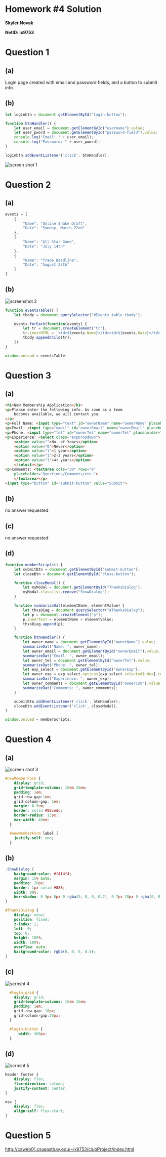 # Homework #4 Solution
**Skyler Novak**

**NetID: ix9753**

# Question 1

## (a)

 Login page created with email and password fields, and a button to submit info

 ## (b)

```javascript
let loginbtn = document.getElementById("login-button");

function btnHandler() {
    let user_email = document.getElementById("username").value;
    let user_pword = document.getElementById("password-field").value;
    console.log("Email: " + user_email);
    console.log("Password: " + user_pword);
}

loginbtn.addEventListener('click', btnHandler);
```

![screen shot 1](clubProject/images/scrnsht-1.png)

# Question 2

## (a)

```javascript
events = [
    {
        "Name": "Online Snake Draft",
        "Date": "Sunday, March 22nd"
    },
    {
        "Name": "All-Star Game",
        "Date": "July 14th"
    },
    {
        "Name": "Trade Deadline",
        "Date": "August 25th"
    }
]
```

## (b)

![screenshot 2](clubProject/images/scrnsht-2.png)

```javascript
function eventsTable() {
    let tbody = document.querySelector("#Events table tbody");

    events.forEach(function(events) {
        let tr = document.createElement("tr");
        tr.innerHTML = `<td>${events.Name}</td><td>${events.Date}</td>`;
        tbody.appendChild(tr);
    })
}

window.onload = eventsTable;
```

# Question 3

## (a)

```html
<h1>New Membership Application</h1>
<p>Please enter the following info. As soon as a team 
    becomes available, we will contact you. 
</p>
<p>Full Name: <input type="text" id="ownerName" name="ownerName" placeholder="Babe Ruth"></p>
<p>Email: <input type="email" id="ownerEmail" name="ownerEmail" placeholder="babe@ruth.com"></p>
<p>Phone: <input type="tel" id="ownerTel" name="ownerTel" placeholder="510-555-5555" pattern="[0-9]{3}-[0-9]{3}-[0-9]{4}"></p>
<p>Experience: <select class="expDropdown">
    <option value="">No. of Years</option>
    <option value="0">Never</option>
    <option value="1">1 year</option>
    <option value="1">2-3 years</option>
    <option value="1">4+ years</option>
    </select></p>
<p>Comments: <textarea cols="30" rows="8"
    placeholder="Questions/Comments/etc.">
    </textarea></p>
<input type="button" id="submit-button" value="Submit">  
```

## (b)

no answer requested

## (c)

no answer requested

## (d)

```javascript
function memberScripts() {
    let submitBtn = document.getElementById("submit-button");
    let closeBtn = document.getElementById("close-button");

    function closeModal() {
        let myModal = document.getElementById("ThanksDialog");
        myModal.classList.remove("ShowDialog");
    }

    function summarizeDat(elementName, elementValue) {
        let thxsDiag = document.querySelector("#ThanksDialog");
        let p = document.createElement("p");
        p.innerText = elementName + elementValue;
        thxsDiag.append(p);
    }

    function btnHandler() {
        let owner_name = document.getElementById("ownerName").value;
        summarizeDat("Name: ", owner_name);
        let owner_email = document.getElementById("ownerEmail").value;
        summarizeDat("Email: ", owner_email);
        let owner_tel = document.getElementById("ownerTel").value;
        summarizeDat("Phone: ", owner_tel);
        let exp_select = document.getElementById("ownerExp");
        let owner_exp = exp_select.options[exp_select.selectedIndex].text;
        summarizeDat("Experience: ", owner_exp);
        let owner_comments = document.getElementById("ownerCom").value;
        summarizeDat("Comments: ", owner_comments);
    }

    submitBtn.addEventListener('click', btnHandler);
    closeBtn.addEventListener('click', closeModal);
}

window.onload = memberScripts;
```

# Question 4

## (a)

![screen shot 3](clubProject/images/scrnsht-3.png)

```css
#newMemberForm {
    display: grid;
    grid-template-columns: 10em 20em;
    padding: 1em;
    grid-row-gap:1em;
    grid-column-gap: 1em;
    margin: 0.5em;
    border: solid #55cedc;
    border-radius: 15px;
    max-width: 40em;
  }

  #newMemberForm label {
    justify-self: end;
  }
```

## (b)

```css
.ShowDialog {
    background-color: #f4f4f4;
    margin: 15% auto;
    padding: 20px;
    border: 1px solid #888;
    width: 80%;
    box-shadow: 0 5px 8px 0 rgba(0, 0, 0, 0.2), 0 7px 20px 0 rgba(0, 0, 0, 0.17);
}

#ThanksDialog {
    display: none;
    position: fixed;
    z-index: 1;
    left: 0;
    top: 0;
    height: 100%;
    width: 100%;
    overflow: auto;
    background-color: rgba(0, 0, 0, 0.5);
}
```

## (c)

![scrnsht 4](clubProject/images/scrnsht-4.png)

```css
  #login-grid {
    display: grid;
    grid-template-columns: 15em 15em;
    padding: 1em;
    grid-row-gap: 10px;
    grid-column-gap:20px;
  }

  #login-button {
      width: 100px;
  }
```

## (d)

![scrnsht 5](clubProject/images/scrnsht-5.png)

```css
header footer {
    display: flex;
    flex-direction: column;
    justify-content: center;
}

nav {
    display: flex;
    align-self: flex-start;
}
```

# Question 5

http://csweb01.csueastbay.edu/~ix9753/clubProject/index.html